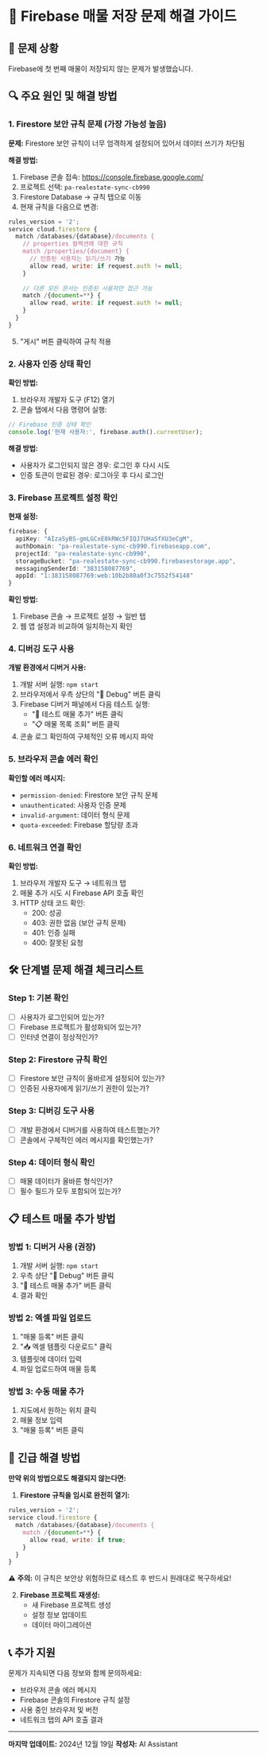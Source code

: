 # 🔧 Firebase 매물 저장 문제 해결 가이드

## 🚨 문제 상황
Firebase에 첫 번째 매물이 저장되지 않는 문제가 발생했습니다.

## 🔍 주요 원인 및 해결 방법

### 1. **Firestore 보안 규칙 문제** (가장 가능성 높음)

**문제:** Firestore 보안 규칙이 너무 엄격하게 설정되어 있어서 데이터 쓰기가 차단됨

**해결 방법:**
1. Firebase 콘솔 접속: https://console.firebase.google.com/
2. 프로젝트 선택: `pa-realestate-sync-cb990`
3. Firestore Database → 규칙 탭으로 이동
4. 현재 규칙을 다음으로 변경:

```javascript
rules_version = '2';
service cloud.firestore {
  match /databases/{database}/documents {
    // properties 컬렉션에 대한 규칙
    match /properties/{document} {
      // 인증된 사용자는 읽기/쓰기 가능
      allow read, write: if request.auth != null;
    }
    
    // 다른 모든 문서는 인증된 사용자만 접근 가능
    match /{document=**} {
      allow read, write: if request.auth != null;
    }
  }
}
```

5. "게시" 버튼 클릭하여 규칙 적용

### 2. **사용자 인증 상태 확인**

**확인 방법:**
1. 브라우저 개발자 도구 (F12) 열기
2. 콘솔 탭에서 다음 명령어 실행:
```javascript
// Firebase 인증 상태 확인
console.log('현재 사용자:', firebase.auth().currentUser);
```

**해결 방법:**
- 사용자가 로그인되지 않은 경우: 로그인 후 다시 시도
- 인증 토큰이 만료된 경우: 로그아웃 후 다시 로그인

### 3. **Firebase 프로젝트 설정 확인**

**현재 설정:**
```typescript
firebase: {
  apiKey: "AIzaSyBS-gmLGCxE8kRWc5FIQJ7UHaSfXU3eCgM",
  authDomain: "pa-realestate-sync-cb990.firebaseapp.com",
  projectId: "pa-realestate-sync-cb990",
  storageBucket: "pa-realestate-sync-cb990.firebasestorage.app",
  messagingSenderId: "383158087769",
  appId: "1:383158087769:web:10b2b80a0f3c7552f54148"
}
```

**확인 방법:**
1. Firebase 콘솔 → 프로젝트 설정 → 일반 탭
2. 웹 앱 설정과 비교하여 일치하는지 확인

### 4. **디버깅 도구 사용**

**개발 환경에서 디버거 사용:**
1. 개발 서버 실행: `npm start`
2. 브라우저에서 우측 상단의 "🔧 Debug" 버튼 클릭
3. Firebase 디버거 패널에서 다음 테스트 실행:
   - "🧪 테스트 매물 추가" 버튼 클릭
   - "📋 매물 목록 조회" 버튼 클릭
4. 콘솔 로그 확인하여 구체적인 오류 메시지 파악

### 5. **브라우저 콘솔 에러 확인**

**확인할 에러 메시지:**
- `permission-denied`: Firestore 보안 규칙 문제
- `unauthenticated`: 사용자 인증 문제
- `invalid-argument`: 데이터 형식 문제
- `quota-exceeded`: Firebase 할당량 초과

### 6. **네트워크 연결 확인**

**확인 방법:**
1. 브라우저 개발자 도구 → 네트워크 탭
2. 매물 추가 시도 시 Firebase API 호출 확인
3. HTTP 상태 코드 확인:
   - 200: 성공
   - 403: 권한 없음 (보안 규칙 문제)
   - 401: 인증 실패
   - 400: 잘못된 요청

## 🛠️ 단계별 문제 해결 체크리스트

### Step 1: 기본 확인
- [ ] 사용자가 로그인되어 있는가?
- [ ] Firebase 프로젝트가 활성화되어 있는가?
- [ ] 인터넷 연결이 정상적인가?

### Step 2: Firestore 규칙 확인
- [ ] Firestore 보안 규칙이 올바르게 설정되어 있는가?
- [ ] 인증된 사용자에게 읽기/쓰기 권한이 있는가?

### Step 3: 디버깅 도구 사용
- [ ] 개발 환경에서 디버거를 사용하여 테스트했는가?
- [ ] 콘솔에서 구체적인 에러 메시지를 확인했는가?

### Step 4: 데이터 형식 확인
- [ ] 매물 데이터가 올바른 형식인가?
- [ ] 필수 필드가 모두 포함되어 있는가?

## 📋 테스트 매물 추가 방법

### 방법 1: 디버거 사용 (권장)
1. 개발 서버 실행: `npm start`
2. 우측 상단 "🔧 Debug" 버튼 클릭
3. "🧪 테스트 매물 추가" 버튼 클릭
4. 결과 확인

### 방법 2: 엑셀 파일 업로드
1. "매물 등록" 버튼 클릭
2. "📥 엑셀 템플릿 다운로드" 클릭
3. 템플릿에 데이터 입력
4. 파일 업로드하여 매물 등록

### 방법 3: 수동 매물 추가
1. 지도에서 원하는 위치 클릭
2. 매물 정보 입력
3. "매물 등록" 버튼 클릭

## 🚨 긴급 해결 방법

**만약 위의 방법으로도 해결되지 않는다면:**

1. **Firestore 규칙을 임시로 완전히 열기:**
```javascript
rules_version = '2';
service cloud.firestore {
  match /databases/{database}/documents {
    match /{document=**} {
      allow read, write: if true;
    }
  }
}
```
⚠️ **주의:** 이 규칙은 보안상 위험하므로 테스트 후 반드시 원래대로 복구하세요!

2. **Firebase 프로젝트 재생성:**
   - 새 Firebase 프로젝트 생성
   - 설정 정보 업데이트
   - 데이터 마이그레이션

## 📞 추가 지원

문제가 지속되면 다음 정보와 함께 문의하세요:
- 브라우저 콘솔 에러 메시지
- Firebase 콘솔의 Firestore 규칙 설정
- 사용 중인 브라우저 및 버전
- 네트워크 탭의 API 호출 결과

---

**마지막 업데이트:** 2024년 12월 19일
**작성자:** AI Assistant

